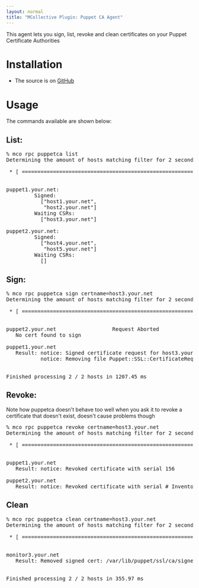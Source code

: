 ```yaml
---
layout: normal
title: "MCollective Plugin: Puppet CA Agent"
---
```


This agent lets you sign, list, revoke and clean certificates on your Puppet Certificate Authorities

Installation
============

 * The source is on [GitHub](https://github.com/puppetlabs/mcollective-plugins/tree/master/agent/puppetca/)


Usage
=====

The commands available are shown below:

List:
-----

<pre>
% mco rpc puppetca list
Determining the amount of hosts matching filter for 2 seconds .... 2

 * [ ============================================================> ] 2 / 2


puppet1.your.net:
         Signed:
           ["host1.your.net",
            "host2.your.net"]
         Waiting CSRs:
           ["host3.your.net"]

puppet2.your.net:
         Signed:
           ["host4.your.net",
            "host5.your.net"]
         Waiting CSRs:
           []
</pre>

Sign:
-----

<pre>
% mco rpc puppetca sign certname=host3.your.net
Determining the amount of hosts matching filter for 2 seconds .... 2

 * [ ============================================================> ] 2 / 2


puppet2.your.net                  Request Aborted
   No cert found to sign

puppet1.your.net
   Result: notice: Signed certificate request for host3.your.net
           notice: Removing file Puppet::SSL::CertificateRequest host3.your.net at '/var/lib/puppet/ssl/ca/requests/host3.your.net.pem'


Finished processing 2 / 2 hosts in 1207.45 ms
</pre>

Revoke:
-------

Note how puppetca doesn't behave too well when you ask it to revoke a certificate that doesn't exist, doesn't cause problems though

<pre>
% mco rpc puppetca revoke certname=host3.your.net
Determining the amount of hosts matching filter for 2 seconds .... 2

 * [ ============================================================> ] 2 / 2


puppet1.your.net                  
   Result: notice: Revoked certificate with serial 156

puppet2.your.net
   Result: notice: Revoked certificate with serial # Inventory of signed certificates
</pre>

Clean
-----

<pre>
% mco rpc puppetca clean certname=host3.your.net
Determining the amount of hosts matching filter for 2 seconds .... 2

 * [ ============================================================> ] 2 / 2


monitor3.your.net                  
   Result: Removed signed cert: /var/lib/puppet/ssl/ca/signed/host3.your.net.pem.


Finished processing 2 / 2 hosts in 355.97 ms
